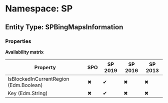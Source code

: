 # Namespace: SP

## Entity Type: SPBingMapsInformation

### Properties

**Availability matrix**

Property | SPO | SP 2019 | SP 2016 | SP 2013
----------|-----|---------|---------|--------
IsBlockedInCurrentRegion (Edm.Boolean) | ✖ | ✔ | ✖ | ✖
Key (Edm.String) | ✖ | ✔ | ✖ | ✖

